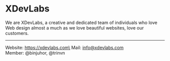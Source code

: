 # XDevLabs

We are XDevLabs, a creative and dedicated team of individuals who love Web design almost a much as we love beautiful websites, love our customers.

---

Website: https://xdevlabs.com\
Mail: info@xdevlabs.com\
Member: @binjuhor, @trinvn
